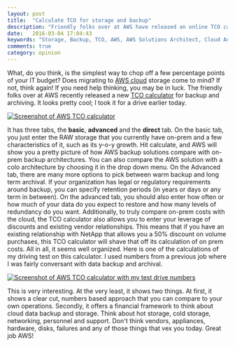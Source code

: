 ```yaml
---
layout: post
title:  "Calculate TCO for storage and backup"
description: "Friendly folks over at AWS have released an online TCO calculator for storage use cases. Here is my take on it."
date:   2016-03-04 17:04:43
keywords: "Storage, Backup, TCO, AWS, AWS Solutions Architect, Cloud Automation, Cloud Architect, S3, Simple Storage Service"
comments: true
category: opinion
---
```

<p>What, do you think, is the simplest way to chop off a few percentage points of your IT budget? Does migrating to <a href="http://aws.amazon.com/">AWS cloud</a> storage come to mind? If not, think again! If you need help thinking, you may be in luck. The friendly folks over at AWS recently released a new <a href="http://www.backuparchive.awstcocalculator.com/">TCO calculator</a> for backup and archiving. It looks pretty cool; I took it for a drive earlier today. </p>
<p>
<a href="http://www.backuparchive.awstcocalculator.com/"><img src="/images/aws-tco-calculator.PNG" alt="Screenshot of AWS TCO calculator"/></a>
</p>
<p>It has three tabs, the <strong>basic</strong>, <strong>advanced</strong> and the <strong>direct</strong> tab. On the basic tab, you just enter the RAW storage that you currently have on-prem and a few characteristics of it, such as its y-o-y growth. Hit calculate, and AWS will show you a pretty picture of how AWS backup solutions compare with on-prem backup architectures. You can also compare the AWS solution with a colo architecture by choosing it in the drop down menu. On the Advanced tab, there are many more options to pick between warm backup and long term archival. If your organization has legal or regulatory requirements around backup, you can specify retention periods (in years or days or any term in between). On the advanced tab, you should also enter how often or how much of your data do you expect to restore and how many levels of redundancy do you want. Additionally, to truly compare on-prem costs with the cloud, the TCO calculator also allows you to enter your leverage of discounts and existing vendor relationships. This means that if you have an existing relationship with NetApp that allows you a 50% discount on volume purchases, this TCO calculator will shave that off its calculation of on prem costs. All in all, it seems well organized. Here is one of the calculations of my driving test on this calculator. I used numbers from a previous job where I was fairly conversant with data backup and archival.  
</p>
<p>
<a target="_blank" href="/images/aws-tco-calculator-test-drive.PNG"><img src="/images/aws-tco-calculator-test-drive.PNG" alt="Screenshot of AWS TCO calculator with my test drive numbers"/></a>
</p>
<p>
This is very interesting. At the very least, it shows two things. At first, it shows a clear cut, numbers based approach that you can compare to your own operations. Secondly, it offers a financial framework to think about cloud data backup and storage. Think about hot storage, cold storage, networking, personnel and support. Don't think vendors, appliances, hardware, disks, failures and any of those things that vex you today. Great job AWS! 
</p>
